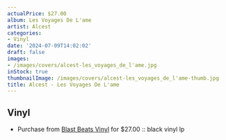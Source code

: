 ```yaml
---
actualPrice: $27.00
album: Les Voyages De L'ame
artist: Alcest
categories:
- Vinyl
date: '2024-07-09T14:02:02'
draft: false
images:
- /images/covers/alcest-les_voyages_de_l'ame.jpg
inStock: true
thumbnailImage: /images/covers/alcest-les_voyages_de_l'ame-thumb.jpg
title: Alcest - Les Voyages De L'ame
---
```


## Vinyl
* Purchase from [Blast Beats Vinyl](https://blastbeatsvinyl.com/products/alcest-les-voyages-de-lame-black-vinyl-lp) for $27.00 :: black vinyl lp
